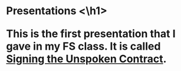 <h1> Presentations <\h1>

This is the first presentation that I gave in my FS class. It is called
[Signing the Unspoken Contract](http://cdn.rawgit.com/nikki-luoma/fs102Spring2017-presentation01-Nikki-Luoma/master/datamining.html).
